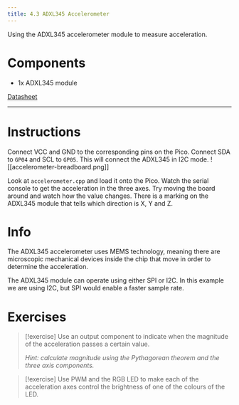 ```yaml
---
title: 4.3 ADXL345 Accelerometer
---
```

Using the ADXL345 accelerometer module to measure acceleration.
# Components
- 1x ADXL345 module

[Datasheet](https://www.analog.com/en/products/adxl345.html)

---
# Instructions
Connect VCC and GND to the corresponding pins on the Pico. Connect SDA to `GP04` and SCL to `GP05`. This will connect the ADXL345 in I2C mode.
![[accelerometer-breadboard.png]]

Look at `accelerometer.cpp` and load it onto the Pico. Watch the serial console to get the acceleration in the three axes. Try moving the board around and watch how the value changes. There is a marking on the ADXL345 module that tells which direction is X, Y and Z.
# Info
The ADXL345 accelerometer uses MEMS technology, meaning there are microscopic mechanical devices inside the chip that move in order to determine the acceleration.

The ADXL345 module can operate using either SPI or I2C. In this example we are using I2C, but SPI would enable a faster sample rate.
# Exercises
> [!exercise]
> Use an output component to indicate when the magnitude of the acceleration passes a certain value.
> 
> *Hint: calculate magnitude using the Pythagorean theorem and the three axis components.*

> [!exercise]
> Use PWM and the RGB LED to make each of the acceleration axes control the brightness of one of the colours of the LED.

